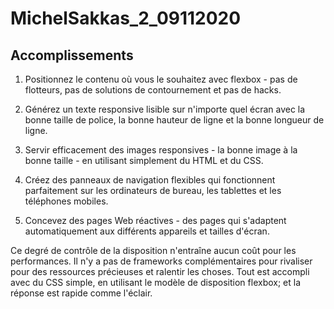 # MichelSakkas_2_09112020

## Accomplissements

1. Positionnez le contenu où vous le souhaitez avec flexbox - pas de flotteurs, pas de solutions de contournement et pas de hacks.

2. Générez un texte responsive lisible sur n'importe quel écran avec la bonne taille de police, la bonne hauteur de ligne et la bonne longueur de ligne.

3. Servir efficacement des images responsives - la bonne image à la bonne taille - en utilisant simplement du HTML et du CSS.

4. Créez des panneaux de navigation flexibles qui fonctionnent parfaitement sur les ordinateurs de bureau, les tablettes et les téléphones mobiles.

5. Concevez des pages Web réactives - des pages qui s'adaptent automatiquement aux différents appareils et tailles d'écran.

Ce degré de contrôle de la disposition n'entraîne aucun coût pour les performances. Il n'y a pas de frameworks complémentaires 
pour rivaliser pour des ressources précieuses et ralentir les choses. Tout est accompli avec du CSS simple, en utilisant le modèle 
de disposition flexbox; et la réponse est rapide comme l'éclair.
